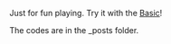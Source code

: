 Just for fun playing. Try it with the [Basic](https://codineslifen.github.io/MusicTouchpad-XY-Multioctave-w-Continuous-CustomizableScales-SemitonalNotation-AutomaticallyColored/2025/05/10/basic.html)!

The codes are in the _posts folder.
